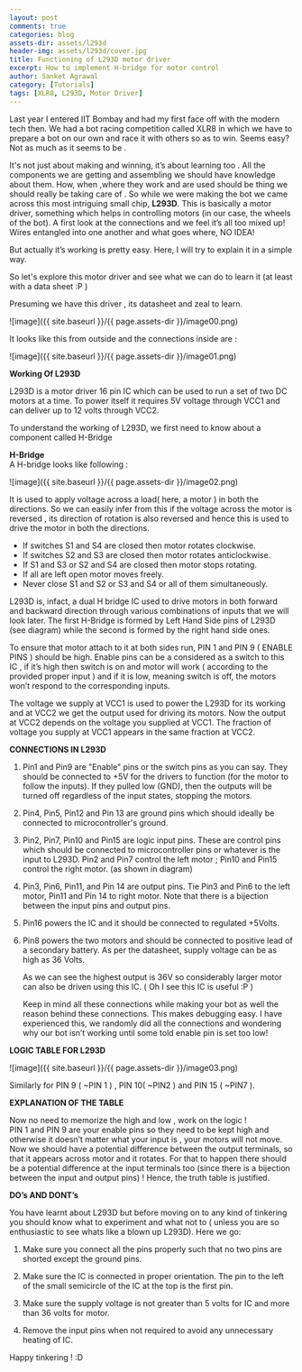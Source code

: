 ```yaml
---
layout: post
comments: true
categories: blog
assets-dir: assets/l293d
header-img: assets/l293d/cover.jpg
title: Functioning of L293D motor driver
excerpt: How to implement H-bridge for motor control
author: Sanket Agrawal
category: [Tutorials]
tags: [XLR8, L293D, Motor Driver]
---
```


Last year I entered IIT Bombay and had my first face off with the modern
tech then. We had a bot racing competition called XLR8 in which we have
to prepare a bot on our own and race it with others so as to win. Seems
easy? Not as much as it seems to be .

It's not just about making and winning, it’s about learning too . All
the components we are getting and assembling we should have knowledge
about them. How, when ,where they work and are used should be thing we
should really be taking care of .
So while we were making the bot we came across this most intriguing
small chip, **L293D**. This is basically a motor driver, something which
helps in controlling motors (in our case, the wheels of the bot). A
first look at the connections and we feel it’s all too mixed up! Wires
entangled into one another and what goes where, NO IDEA!

But actually it’s working is pretty easy. Here, I will try to explain it
in a simple way.  

So let's explore this motor driver and see what we can do to learn it
(at least with a data sheet :P )  
  
Presuming we have this driver , its datasheet and zeal to learn.

![image]({{ site.baseurl }}/{{ page.assets-dir }}/image00.png)

It looks like this from outside and the connections inside are :

![image]({{ site.baseurl }}/{{ page.assets-dir }}/image01.png)

**Working Of L293D**

L293D is a motor driver 16 pin IC which can be used to run a set of two
DC motors at a time. To power itself it requires 5V voltage through VCC1
and can deliver up to 12 volts through VCC2.

To understand the working of L293D, we first need to know about a
component called H-Bridge

**H-Bridge**  
A H-bridge looks like following :

![image]({{ site.baseurl }}/{{ page.assets-dir }}/image02.png)

It is used to apply voltage across a load( here, a motor ) in both the
directions. So we can easily infer from this if the voltage across the
motor is reversed , its direction of rotation is also reversed and hence
this is used to drive the motor in both the directions.  
  
- If switches S1 and S4 are closed then motor rotates clockwise.
- If switches S2 and S3 are closed then motor rotates anticlockwise.
- If S1 and S3 or S2 and S4 are closed then motor stops rotating.
- If all are left open motor moves freely.
- Never close S1 and S2 or S3 and S4 or all of them simultaneously.

L293D is, infact, a dual H bridge IC used to drive motors in both
forward and backward direction through various combinations of inputs
that we will look later. The first H-Bridge is formed by Left Hand Side
pins of L293D (see diagram) while the second is formed by the right hand
side ones.

To ensure that motor attach to it at both sides run, PIN 1 and PIN 9 (
ENABLE PINS ) should be high. Enable pins can be a considered as a
switch to this IC , if it’s high then switch is on and motor will work (
according to the provided proper input ) and if it is low, meaning
switch is off, the motors won’t respond to the corresponding inputs.  
  
The voltage we supply at VCC1 is used to power the L293D for its working
and at VCC2 we get the output used for driving its motors. Now the
output at VCC2 depends on the voltage you supplied at VCC1. The fraction
of voltage you supply at VCC1 appears in the same fraction at VCC2.

**CONNECTIONS IN L293D**  
  
1.  Pin1 and Pin9 are "Enable" pins or the switch pins as you can say.
    They should be connected to +5V for the drivers to function (for
    the motor to follow the inputs). If they pulled low (GND), then
    the outputs will be turned off regardless of the input states,
    stopping the motors.

2.  Pin4, Pin5, Pin12 and Pin 13 are ground pins which should ideally be
    connected to microcontroller's ground.

3.  Pin2, Pin7, Pin10 and Pin15 are logic input pins. These are control
    pins which should be connected to microcontroller pins or whatever
    is the input to L293D. Pin2 and Pin7 control the left motor ;
    Pin10 and Pin15 control the right motor. (as shown in diagram)

4.  Pin3, Pin6, Pin11, and Pin 14 are output pins. Tie Pin3 and Pin6 to
    the left motor, Pin11 and Pin 14 to right motor. Note that there
    is a bijection between the input pins and output pins.

5.  Pin16 powers the IC and it should be connected to regulated +5Volts.

6.  Pin8 powers the two motors and should be connected to positive lead
     of a secondary battery. As per the datasheet, supply voltage can
    be as high as 36 Volts.  
    
    As we can see the highest output is 36V so considerably larger
    motor can also be driven using this IC. ( Oh I see this IC is
    useful :P )  
    
    Keep in mind all these connections while making your bot as well
    the reason behind these connections. This makes debugging easy.
    I have experienced this, we randomly did all the connections and
    wondering why our bot isn’t working until some told enable pin is
    set too low!

**LOGIC TABLE FOR L293D**

![image]({{ site.baseurl }}/{{ page.assets-dir }}/image03.png)

Similarly for PIN 9 ( ~PIN 1 ) , PIN 10( ~PIN2 ) and PIN 15 ( ~PIN7 ). 
  
**EXPLANATION OF THE TABLE**

Now no need to memorize the high and low , work on the logic !  
PIN 1 and PIN 9 are your enable pins so they need to be kept high and
otherwise it doesn’t matter what your input is , your motors will not
move.  
Now we should have a potential difference between the output terminals,
so that it appears across motor and it rotates. For that to happen there
should be a potential difference at the input terminals too (since there
is a bijection between the input and output pins) ! Hence, the truth
table is justified.  
  
**DO’s AND DONT’s**
  
You have learnt about L293D but before moving on to any kind of
tinkering you should know what to experiment and what not to ( unless
you are so enthusiastic to see whats like a blown up L293D). Here we go:
  
1. Make sure you connect all the pins properly such that no two pins are
shorted except the ground pins.

2. Make sure the IC is connected in proper orientation. The pin to the
left of the small semicircle of the IC at the top is the first pin.

3. Make sure the supply voltage is not greater than 5 volts for IC and
more than 36 volts for motor.

4. Remove the input pins when not required to avoid any unnecessary
heating of IC.  
  
Happy tinkering ! :D